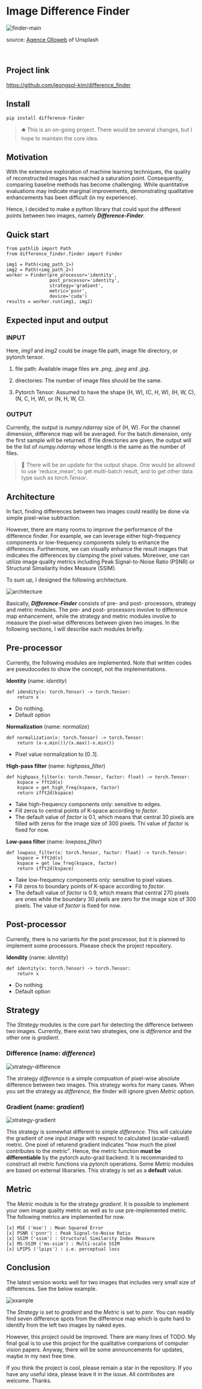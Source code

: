 # Image Difference Finder

![finder-main](https://images.unsplash.com/photo-1516382799247-87df95d790b7?ixlib=rb-4.0.3&ixid=M3wxMjA3fDB8MHxwaG90by1wYWdlfHx8fGVufDB8fHx8fA%3D%3D&auto=format&fit=crop&w=1474&q=80)

source: <a href="https://unsplash.com/@olloweb?utm_source=unsplash&utm_medium=referral&utm_content=creditCopyText">Agence Olloweb</a> of Unsplash
  
<br/>

## Project link
https://github.com/jeongsol-kim/difference_finder


## Install

```
pip install difference-finder
```

> 🛎️ This is an on-going project. There would be several changes, but I hope to maintain the core idea.

## Motivation

With the extensive exploration of machine learning techniques, the quality of reconstructed images has reached a saturation point. Consequently, comparing baseline methods has become challenging. While quantitative evaluations may indicate marginal improvements, demonstrating qualitative enhancements has been difficult (in my experience).

Hence, I decided to make a python library that could spot the different points between two images, namely _**Difference-Finder**_.

## Quick start

```
from pathlib import Path
from difference_finder.finder import Finder

img1 = Path(<img_path_1>)
img2 = Path(<img_path_2>)
worker = Finder(pre_processor='identity',
                post_processor='identity',
                strategy='gradient',
                metric='psnr',
                device='cuda')
results = worker.run(img1, img2)
```

## Expected input and output

### INPUT
Here, _img1_ and _img2_ could be image file path, image file directory, or pytorch tensor. 

1. file path: Available image files are _.png_, _.jpeg_ and _.jpg_.

2. directories: The number of image files should be the same.

3. Pytorch Tensor: Assumed to have the shape (H, W), (C, H, W), (H, W, C), (N, C, H, W), or (N, H, W, C).

### OUTPUT
Currently, the output is _numpy.ndarray_ size of (H, W).
For the channel dimension, difference map will be averaged. For the batch dimension, only the first sample will be returned. If file directories are given, the output will be the list of _numpy.ndarray_ whose length is the same as the number of files. 

> 🚀 There will be an update for the output shape. One would be allowed to use 'reduce_mean', to get multi-batch result, and to get other data type such as _torch.Tensor_. 


## Architecture
In fact, finding differences between two images could readily be done via simple pixel-wise subtraction. 

However, there are many rooms to improve the performance of the difference finder. 
For example, we can leverage either high-frequency components or low-frequency components solely to enhance the differences.
Furthermore, we can visually enhance the result images that indicates the differences by clamping the pixel values.
Moreover, one can utilize image quality metrics including Peak Signal-to-Noise Ratio (PSNR) or Structural Simailarity Index Measure (SSIM).

 To sum up, I designed the following architecture.

![architecture](https://github.com/jeongsol-kim/difference_finder/blob/main/figures/structure.png?raw=true)

Basically, _**Difference-Finder**_ consists of pre- and post- processors, strategy and metric modules. The pre- and post- processors involve to difference map enhancement, while the strategy and metric modules involve to measure the pixel-wise differences between given two images. In the following sections, I will describe each modules briefly.

## Pre-processor
Currently, the following modules are implemented. Note that written codes are pseudocodes to show the concept, not the implementations.

**Identity** (name: _identity_)
```
def idendity(x: torch.Tensor) -> torch.Tensor:
    return x
```
- Do nothing.
- Default option

**Normalization** (name: _normalize_)
```
def normalization(x: torch.Tensor) -> torch.Tensor:
    return (x-x.min())/(x.max()-x.min())
```
- Pixel value normalization to [0..1].

**High-pass filter** (name: _highpass_filter_)
```
def highpass_filter(x: torch.Tensor, factor: float) -> torch.Tensor:
    kspace = fft2d(x)
    kspace = get_high_freq(kspace, factor)
    return ifft2d(kspace)
```
- Take high-frequency components only: sensitive to edges.
- Fill zeros to central points of K-space according to _factor_.
- The default value of _factor_ is 0.1, which means that central 30 pixels are filled with zeros for the image size of 300 pixels. Thi value of _factor_ is fixed for now.

**Low-pass filter** (name: _lowpass_filter_)
```
def lowpass_filter(x: torch.Tensor, factor: float) -> torch.Tensor:
    kspace = fft2d(x)
    kspace = get_low_freq(kspace, factor)
    return ifft2d(kspace)
```
- Take low-frequency components only: sensitive to pixel values.
- Fill zeros to boundary points of K-space according to _factor_.
- The default value of _factor_ is 0.9, which means that central 270 pixels are ones while the boundary 30 pixels are zero for the image size of 300 pixels. The value of _factor_ is fixed for now.


## Post-processor
Currently, there is no variants for the post processor, but it is planned to implement some processors. Plsease check the project repository.

**Idendity** (name: _identity_)
```
def identity(x: torch.Tensor) -> torch.Tensor:
    return x
```
- Do nothing
- Default option

## Strategy
The _Strategy_ modules is the core part for detecting the difference between two images. Currently, there exist two strategies, one is _difference_ and the other one is _gradient_.

### Difference (name: _difference_)
![strategy-difference](https://github.com/jeongsol-kim/difference_finder/blob/main/figures/strategy1.png?raw=true)

The strategy _difference_ is a simple compuation of pixel-wise absolute difference between two images. This strategy works for many cases.
When you set the strategy as _difference_, the finder will ignore given _Metric_ option.

### Gradient (name: _gradient_)
![strategy-gradient](https://github.com/jeongsol-kim/difference_finder/blob/main/figures/strategy2.png?raw=true)

This strategy is somewhat different to simple _difference_. This will calculate the gradient of one input image with respect to calculated (scalar-valued) metric. One pixel of returend gradient indicates "how much the pixel contributes to the metric". Hence, the metric function **must be differentiable** by the pytorch auto-grad backend. It is recommanded to construct all metric functions via pytorch operations. Some _Metric_ modules are based on external libararies. This strategy is set as a **default** value.

## Metric
The _Metric_ module is for the strategy _gradient_. It is possible to implement your own image quality metric as well as to use pre-implemented metric. The following metrics are implemented for now.

```
[x] MSE ('mse') : Mean Squared Error
[x] PSNR ('psnr') : Peak Signal-to-Noise Ratio
[x] SSIM ('ssim') : Structural Similarity Index Measure
[x] MS-SSIM ('ms-ssim') : Multi-scale SSIM
[x] LPIPS ('lpips') : i.e. perceptual loss
```

## Conclusion

The latest version works well for two images that includes very small size of differences. See the below example.

![example](https://github.com/jeongsol-kim/difference_finder/blob/main/figures/example.png?raw=true)

The _Strategy_ is set to _gradient_ and the _Metric_ is set to _psnr_. You can readily find seven difference spots from the difference map which is quite hard to identify from the left two images by naked eyes.

However, this project could be improved. There are many lines of TODO. My final goal is to use this project for the qualitative comparions of computer vision papers. Anyway, there will be some announcements for updates, maybe in my next free time. 

If you think the project is cool, please remain a star in the repository. If you have any useful idea, please leave it in the issue. All contributes are welcome. Thanks.